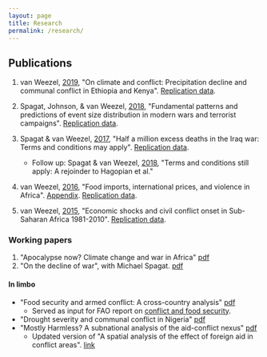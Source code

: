 ```yaml
---
layout: page
title: Research
permalink: /research/
---
```


## Publications

1. van Weezel, [2019](https://doi.org/10.1177/0022343319826409), "On climate and conflict: Precipitation decline and communal conflict in Ethiopia and Kenya". [Replication data](https://github.com/CommonEconomist/replication-data/tree/master/climate-conflict).

2.    Spagat, Johnson, & van Weezel, [2018](https://journals.plos.org/plosone/article?id=10.1371/journal.pone.0204639), "Fundamental patterns and predictions of event size distribution in modern wars and terrorist campaigns". 
[Replication data](https://github.com/CommonEconomist/replication-data/tree/master/david-vs-goliath).

3.    Spagat & van Weezel, [2017](http://journals.sagepub.com/doi/full/10.1177/2053168017732642), "Half a million excess deaths in the Iraq war: Terms and conditions may apply". 
[Replication data](https://github.com/CommonEconomist/replication-data/tree/master/iraq-excess-mortality).
        * Follow up: Spagat & van Weezel, [2018](http://journals.sagepub.com/doi/full/10.1177/2053168018757858), "Terms and conditions still apply: A rejoinder to Hagopian et al."

4.    van Weezel, [2016](http://commoneconomist.github.io/files/oep.68.3.758.pdf), "Food imports, international prices, and violence in Africa".
[Appendix](http://commoneconomist.github.io/files/oep.68.3.758.app.pdf).
 [Replication data](https://github.com/CommonEconomist/replication-data/tree/master/food-prices-violence).

5.    van Weezel, [2015](http://commoneconomist.github.io/files/dpe.26.2.153.pdf), "Economic shocks and civil conflict onset in Sub-Saharan Africa 1981-2010".
[Replication data](https://github.com/CommonEconomist/replication-data/tree/master/econ-shocks-conflict).

### Working papers

1. "Apocalypse now? Climate change and war in Africa" [pdf](http://www.ucd.ie/t4cms/WP18_16.pdf)
2. "On the decline of war", with Michael Spagat. [pdf](http://www.ucd.ie/t4cms/WP18_15.pdf)

#### In limbo
* "Food security and armed conflict: A cross-country analysis" [pdf](http://www.fao.org/3/CA0971EN/ca0971en.pdf)
    * Served as input for FAO report on [conflict and food security](http://www.fao.org/3/a-i7821e.pdf).
* "Drought severity and communal conflict in Nigeria" [pdf](https://econpapers.repec.org/paper/hicwpaper/240.htm)
* "Mostly Harmless? A subnational analysis of the aid-conflict nexus" [pdf](https://www.ucd.ie/t4cms/WP17_28.pdf)
   * Updated version of "A spatial analysis of the effect of foreign aid in conflict areas". [link](https://www.aiddata.org/publications/a-spatial-analysis-of-the-effect-of-foreign-aid-in-conflict-areas)





